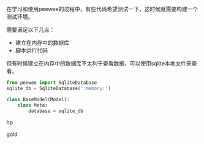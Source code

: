 在学习和使用peewee的过程中，有些代码希望测试一下，这时候就需要构建一个测试环境。

需要满足以下几点：

- 建立在内存中的数据库
- 脚本运行代码

但有时候建立在内存中的数据库不太利于查看数据，可以使用sqlite本地文件来查看。

```python
from peewee import SqliteDatabase
sqlite_db = SqliteDatabase(':memory:')

class BaseModel(Model):
    class Meta:
        database = sqlite_db
```



hp

gold

